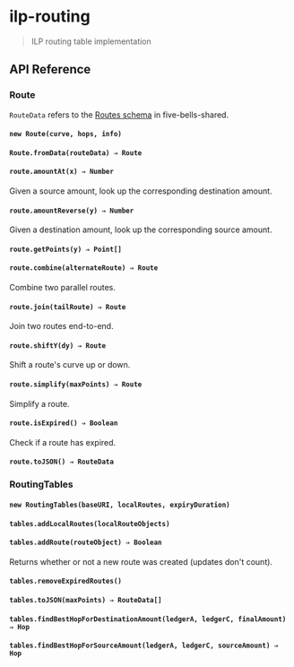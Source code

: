 # ilp-routing

> ILP routing table implementation

## API Reference

### Route

`RouteData` refers to the [Routes schema](https://github.com/interledgerjs/five-bells-shared/blob/master/schemas/Routes.json) in five-bells-shared.

#### `new Route(curve, hops, info)`
#### `Route.fromData(routeData) ⇒ Route`
#### `route.amountAt(x) ⇒ Number`

Given a source amount, look up the corresponding destination amount.

#### `route.amountReverse(y) ⇒ Number`

Given a destination amount, look up the corresponding source amount.

#### `route.getPoints(y) ⇒ Point[]`

#### `route.combine(alternateRoute) ⇒ Route`

Combine two parallel routes.

#### `route.join(tailRoute) ⇒ Route`

Join two routes end-to-end.

#### `route.shiftY(dy) ⇒ Route`

Shift a route's curve up or down.

#### `route.simplify(maxPoints) ⇒ Route`

Simplify a route.

#### `route.isExpired() ⇒ Boolean`

Check if a route has expired.

#### `route.toJSON() ⇒ RouteData`

### RoutingTables

#### `new RoutingTables(baseURI, localRoutes, expiryDuration)`
#### `tables.addLocalRoutes(localRouteObjects)`
#### `tables.addRoute(routeObject) ⇒ Boolean`

Returns whether or not a new route was created (updates don't count).

#### `tables.removeExpiredRoutes()`
#### `tables.toJSON(maxPoints) ⇒ RouteData[]`
#### `tables.findBestHopForDestinationAmount(ledgerA, ledgerC, finalAmount) ⇒ Hop`
#### `tables.findBestHopForSourceAmount(ledgerA, ledgerC, sourceAmount) ⇒ Hop`
